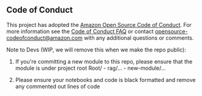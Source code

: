 ## Code of Conduct
This project has adopted the [Amazon Open Source Code of Conduct](https://aws.github.io/code-of-conduct).
For more information see the [Code of Conduct FAQ](https://aws.github.io/code-of-conduct-faq) or contact
opensource-codeofconduct@amazon.com with any additional questions or comments.


Note to Devs (WIP, we will remove this when we make the repo public):
1. If you're committing a new module to this repo, please ensure that the module is under project root
    Root/
        - rag/...
        - new-module/...

2. Please ensure your notebooks and code is black formatted and remove any commented out lines of code